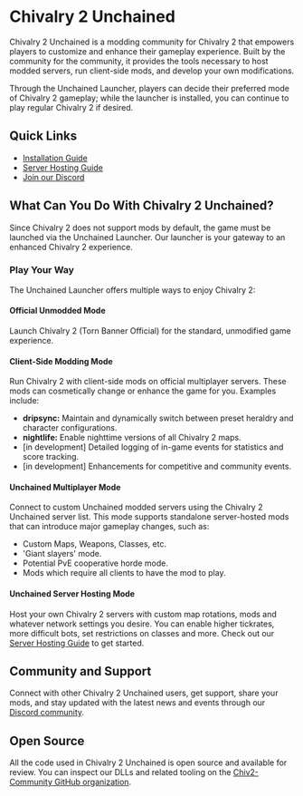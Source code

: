 # Chivalry 2 Unchained

Chivalry 2 Unchained is a modding community for Chivalry 2 that empowers players to customize and enhance their gameplay experience. Built by the community for the community, it provides the tools necessary to host modded servers, run client-side mods, and develop your own modifications.

Through the Unchained Launcher, players can decide their preferred mode of Chivalry 2 gameplay; while the launcher is installed, you can continue to play regular Chivalry 2 if desired.

## Quick Links

* [Installation Guide](unchained-launcher/installation.md)
* [Server Hosting Guide](server-hosting/setup-guide.md)
* [Join our Discord](https://discord.gg/chiv2unchained)

## What Can You Do With Chivalry 2 Unchained?

Since Chivalry 2 does not support mods by default, the game must be launched via the Unchained Launcher. Our launcher is your gateway to an enhanced Chivalry 2 experience.

### Play Your Way

The Unchained Launcher offers multiple ways to enjoy Chivalry 2:

#### Official Unmodded Mode
Launch Chivalry 2 (Torn Banner Official) for the standard, unmodified game experience.

#### Client-Side Modding Mode
Run Chivalry 2 with client-side mods on official multiplayer servers. These mods can cosmetically change or enhance the game for you. Examples include:
* **dripsync:** Maintain and dynamically switch between preset heraldry and character configurations.
* **nightlife:** Enable nighttime versions of all Chivalry 2 maps.
* [in development] Detailed logging of in-game events for statistics and score tracking.
* [in development] Enhancements for competitive and community events.

#### Unchained Multiplayer Mode 
Connect to custom Unchained modded servers using the Chivalry 2 Unchained server list. This mode supports standalone server-hosted mods that can introduce major gameplay changes, such as:
* Custom Maps, Weapons, Classes, etc.
* 'Giant slayers' mode.
* Potential PvE cooperative horde mode.
* Mods which require all clients to have the mod to play.

#### Unchained Server Hosting Mode
Host your own Chivalry 2 servers with custom map rotations, mods and whatever network settings you desire. You can enable higher tickrates, more difficult bots, set restrictions on classes and more. Check out our [Server Hosting Guide](server-hosting/setup-guide.md) to get started.

## Community and Support

Connect with other Chivalry 2 Unchained users, get support, share your mods, and stay updated with the latest news and events through our [Discord community](https://discord.gg/chiv2unchained).

## Open Source

All the code used in Chivalry 2 Unchained is open source and available for review. You can inspect our DLLs and related tooling on the [Chiv2-Community GitHub organization](https://github.com/chiv2-community).
